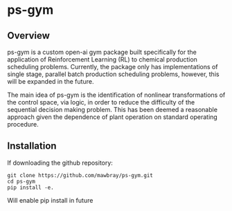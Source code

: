 # ps-gym

## Overview
ps-gym is a custom open-ai gym package built specifically for the application of Reinforcement Learning (RL) to chemical production scheduling problems. Currently, the package only has implementations of single stage, parallel batch production scheduling problems, however, this will be expanded in the future. 

The main idea of ps-gym is the identification of nonlinear transformations of the control space, via logic, in order to reduce the difficulty of the sequential decision making problem. This has been deemed a reasonable approach given the dependence of plant operation on standard operating procedure. 

## Installation 

If downloading the github repository:

```
git clone https://github.com/mawbray/ps-gym.git
cd ps-gym 
pip install -e.
```

Will enable pip install in future


